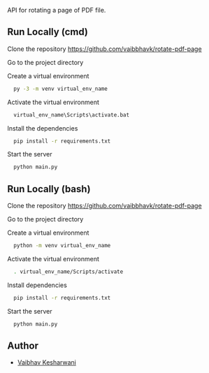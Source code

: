 API for rotating a page of PDF file.

## Run Locally (cmd)

Clone the repository https://github.com/vaibbhavk/rotate-pdf-page

Go to the project directory

Create a virtual environment

```cmd
  py -3 -m venv virtual_env_name
```

Activate the virtual environment

```cmd
  virtual_env_name\Scripts\activate.bat
```

Install the dependencies

```cmd
  pip install -r requirements.txt
```

Start the server

```cmd
  python main.py
```

## Run Locally (bash)

Clone the repository https://github.com/vaibbhavk/rotate-pdf-page

Go to the project directory

Create a virtual environment

```bash
  python -m venv virtual_env_name
```

Activate the virtual environment

```bash
  . virtual_env_name/Scripts/activate
```

Install dependencies

```bash
  pip install -r requirements.txt
```

Start the server

```bash
  python main.py
```

## Author

- [Vaibhav Kesharwani](https://vaibhav-kesharwani.me)
